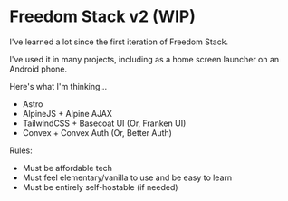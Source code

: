 # Freedom Stack v2 (WIP)

I've learned a lot since the first iteration of Freedom Stack.

I've used it in many projects, including as a home screen launcher on an Android phone. 

Here's what I'm thinking...

- Astro
- AlpineJS + Alpine AJAX
- TailwindCSS + Basecoat UI (Or, Franken UI)
- Convex + Convex Auth (Or, Better Auth)

Rules:
- Must be affordable tech
- Must feel elementary/vanilla to use and be easy to learn
- Must be entirely self-hostable (if needed)
